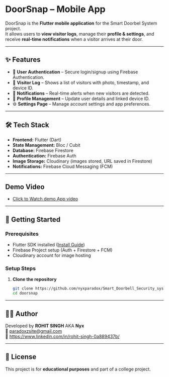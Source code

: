 # DoorSnap – Mobile App

DoorSnap is the **Flutter mobile application** for the Smart Doorbel System project.  
It allows users to **view visitor logs**, manage their **profile & settings**, and receive **real-time notifications** when a visitor arrives at their door.  

---

## ✨ Features
- 🔐 **User Authentication** – Secure login/signup using Firebase Authentication.  
- 📑 **Visitor Log** – Shows a list of visitors with photo, timestamp, and device ID.  
- 🔔 **Notifications** – Real-time alerts when new visitors are detected.  
- 👤 **Profile Management** – Update user details and linked device ID.  
- ⚙️ **Settings Page** – Manage account settings and app preferences.  

---

## 🛠️ Tech Stack
- **Frontend:** Flutter (Dart)  
- **State Management:** Bloc / Cubit  
- **Database:** Firebase Firestore  
- **Authentication:** Firebase Auth  
- **Image Storage:** Cloudinary (images stored, URL saved in Firestore)  
- **Notifications:** Firebase Cloud Messaging (FCM)  

---
## Demo Video
- [Click to Watch demo App video](https://res.cloudinary.com/dytuvjwqu/video/upload/v1758215444/DOORSNAP_mcfkrd.mp4)


---

## 🚀 Getting Started

### Prerequisites
- Flutter SDK installed ([Install Guide](https://docs.flutter.dev/get-started/install))  
- Firebase Project setup (Auth + Firestore + FCM)  
- Cloudinary account for image hosting  

### Setup Steps
1. **Clone the repository**  
   ```bash
   git clone https://github.com/nyxparadox/Smart_Doorbell_Security_system.git
   cd doorsnap


---

## 👨‍💻 Author
Developed by **ROHIT SINGH** AKA **Nyx**  
📧 paradoxzsite@gmail.com  
🔗 https://www.linkedin.com/in/rohit-singh-0a889437b/  

---

## 📝 License
This project is for **educational purposes** and part of a college project.  
